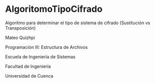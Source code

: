 # AlgoritomoTipoCifrado
Algoritmo para determinar el tipo de sistema de cifrado (Sustitución vs Transposición)

Mateo Quizhpi

Programación III: Estructura de Archivos

Escuela de Ingeniería de Sistemas

Facultad de Ingeniería

Universidad de Cuenca
